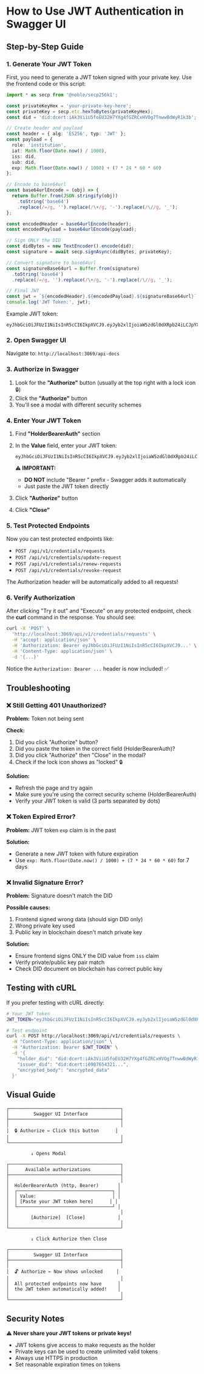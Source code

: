 # How to Use JWT Authentication in Swagger UI

## Step-by-Step Guide

### 1. **Generate Your JWT Token**

First, you need to generate a JWT token signed with your private key. Use the frontend code or this script:

```typescript
import * as secp from '@noble/secp256k1';

const privateKeyHex = 'your-private-key-here';
const privateKey = secp.etc.hexToBytes(privateKeyHex);
const did = 'did:dcert:iAk3ViiU5foEU32H7YXg4fGZRCxHVOg7TnwwBdWyR1k3b';

// Create header and payload
const header = { alg: 'ES256', typ: 'JWT' };
const payload = {
  role: 'institution',
  iat: Math.floor(Date.now() / 1000),
  iss: did,
  sub: did,
  exp: Math.floor(Date.now() / 1000) + (7 * 24 * 60 * 60)
};

// Encode to base64url
const base64urlEncode = (obj) => {
  return Buffer.from(JSON.stringify(obj))
    .toString('base64')
    .replace(/=/g, '').replace(/\+/g, '-').replace(/\//g, '_');
};

const encodedHeader = base64urlEncode(header);
const encodedPayload = base64urlEncode(payload);

// Sign ONLY the DID
const didBytes = new TextEncoder().encode(did);
const signature = await secp.signAsync(didBytes, privateKey);

// Convert signature to base64url
const signatureBase64url = Buffer.from(signature)
  .toString('base64')
  .replace(/=/g, '').replace(/\+/g, '-').replace(/\//g, '_');

// Final JWT
const jwt = `${encodedHeader}.${encodedPayload}.${signatureBase64url}`;
console.log('JWT Token:', jwt);
```

Example JWT token:
```
eyJhbGciOiJFUzI1NiIsInR5cCI6IkpXVCJ9.eyJyb2xlIjoiaW5zdGl0dXRpb24iLCJpYXQiOjE3NjE3MDQxODAsImlzcyI6ImRpZDpkY2VydDppQWszVmlpVTVmb0VVMzJIN1lYZzRmR1pSQ3hIVk9nN1Rud3dCZFd5UjFrM2IiLCJzdWIiOiJkaWQ6ZGNlcnQ6aUFrM1ZpaVU1Zm9FVTMySDdZWGc0ZkdaUkN4SFZPZzdUbnd3QmRXeVIxazNiIiwiZXhwIjoxNzYyMzA4OTgwfQ.BhE7POwzdVYUFPa40acI4pxoL72qz63RckcFrV70oBXi4VrAE3DBvtA6X8s7Gc1q97hJ8fPqXhFqHRUV5sv4Ww
```

### 2. **Open Swagger UI**

Navigate to: `http://localhost:3069/api-docs`

### 3. **Authorize in Swagger**

1. Look for the **"Authorize"** button (usually at the top right with a lock icon 🔒)
2. Click the **"Authorize"** button
3. You'll see a modal with different security schemes

### 4. **Enter Your JWT Token**

1. Find **"HolderBearerAuth"** section
2. In the **Value** field, enter your JWT token:
   ```
   eyJhbGciOiJFUzI1NiIsInR5cCI6IkpXVCJ9.eyJyb2xlIjoiaW5zdGl0dXRpb24iLCJpYXQiOjE3NjE3MDQxODAsImlzcyI6ImRpZDpkY2VydDppQWszVmlpVTVmb0VVMzJIN1lYZzRmR1pSQ3hIVk9nN1Rud3dCZFd5UjFrM2IiLCJzdWIiOiJkaWQ6ZGNlcnQ6aUFrM1ZpaVU1Zm9FVTMySDdZWGc0ZkdaUkN4SFZPZzdUbnd3QmRXeVIxazNiIiwiZXhwIjoxNzYyMzA4OTgwfQ.BhE7POwzdVYUFPa40acI4pxoL72qz63RckcFrV70oBXi4VrAE3DBvtA6X8s7Gc1q97hJ8fPqXhFqHRUV5sv4Ww
   ```
   
   **⚠️ IMPORTANT:** 
   - **DO NOT** include "Bearer " prefix - Swagger adds it automatically
   - Just paste the JWT token directly

3. Click **"Authorize"** button
4. Click **"Close"**

### 5. **Test Protected Endpoints**

Now you can test protected endpoints like:

- `POST /api/v1/credentials/requests`
- `POST /api/v1/credentials/update-request`
- `POST /api/v1/credentials/renew-requests`
- `POST /api/v1/credentials/revoke-request`

The Authorization header will be automatically added to all requests!

### 6. **Verify Authorization**

After clicking "Try it out" and "Execute" on any protected endpoint, check the **curl** command in the response. You should see:

```bash
curl -X 'POST' \
  'http://localhost:3069/api/v1/credentials/requests' \
  -H 'accept: application/json' \
  -H 'Authorization: Bearer eyJhbGciOiJFUzI1NiIsInR5cCI6IkpXVCJ9...' \
  -H 'Content-Type: application/json' \
  -d '{...}'
```

Notice the `Authorization: Bearer ...` header is now included! ✅

## Troubleshooting

### ❌ Still Getting 401 Unauthorized?

**Problem:** Token not being sent

**Check:**
1. Did you click "Authorize" button?
2. Did you paste the token in the correct field (HolderBearerAuth)?
3. Did you click "Authorize" then "Close" in the modal?
4. Check if the lock icon shows as "locked" 🔒

**Solution:**
- Refresh the page and try again
- Make sure you're using the correct security scheme (HolderBearerAuth)
- Verify your JWT token is valid (3 parts separated by dots)

### ❌ Token Expired Error?

**Problem:** JWT token `exp` claim is in the past

**Solution:**
- Generate a new JWT token with future expiration
- Use `exp: Math.floor(Date.now() / 1000) + (7 * 24 * 60 * 60)` for 7 days

### ❌ Invalid Signature Error?

**Problem:** Signature doesn't match the DID

**Possible causes:**
1. Frontend signed wrong data (should sign DID only)
2. Wrong private key used
3. Public key in blockchain doesn't match private key

**Solution:**
- Ensure frontend signs ONLY the DID value from `iss` claim
- Verify private/public key pair match
- Check DID document on blockchain has correct public key

## Testing with cURL

If you prefer testing with cURL directly:

```bash
# Your JWT token
JWT_TOKEN="eyJhbGciOiJFUzI1NiIsInR5cCI6IkpXVCJ9.eyJyb2xlIjoiaW5zdGl0dXRpb24iLCJpYXQiOjE3NjE3MDQxODAsImlzcyI6ImRpZDpkY2VydDppQWszVmlpVTVmb0VVMzJIN1lYZzRmR1pSQ3hIVk9nN1Rud3dCZFd5UjFrM2IiLCJzdWIiOiJkaWQ6ZGNlcnQ6aUFrM1ZpaVU1Zm9FVTMySDdZWGc0ZkdaUkN4SFZPZzdUbnd3QmRXeVIxazNiIiwiZXhwIjoxNzYyMzA4OTgwfQ.BhE7POwzdVYUFPa40acI4pxoL72qz63RckcFrV70oBXi4VrAE3DBvtA6X8s7Gc1q97hJ8fPqXhFqHRUV5sv4Ww"

# Test endpoint
curl -X POST http://localhost:3069/api/v1/credentials/requests \
  -H "Content-Type: application/json" \
  -H "Authorization: Bearer $JWT_TOKEN" \
  -d '{
    "holder_did": "did:dcert:iAk3ViiU5foEU32H7YXg4fGZRCxHVOg7TnwwBdWyR1k3b",
    "issuer_did": "did:dcert:i0987654321...",
    "encrypted_body": "encrypted_data"
  }'
```

## Visual Guide

```
┌─────────────────────────────────────────┐
│         Swagger UI Interface            │
├─────────────────────────────────────────┤
│                                         │
│  🔒 Authorize ← Click this button      │
│                                         │
└─────────────────────────────────────────┘

         ↓ Opens Modal

┌─────────────────────────────────────────┐
│      Available authorizations           │
├─────────────────────────────────────────┤
│                                         │
│  HolderBearerAuth (http, Bearer)       │
│  ┌───────────────────────────────────┐ │
│  │ Value:                            │ │
│  │ [Paste your JWT token here]      │ │
│  └───────────────────────────────────┘ │
│                                         │
│        [Authorize]  [Close]            │
│                                         │
└─────────────────────────────────────────┘

         ↓ Click Authorize then Close

┌─────────────────────────────────────────┐
│         Swagger UI Interface            │
├─────────────────────────────────────────┤
│                                         │
│  🔓 Authorize ← Now shows unlocked     │
│                                         │
│  All protected endpoints now have      │
│  the JWT token automatically added!    │
│                                         │
└─────────────────────────────────────────┘
```

## Security Notes

⚠️ **Never share your JWT tokens or private keys!**
- JWT tokens give access to make requests as the holder
- Private keys can be used to create unlimited valid tokens
- Always use HTTPS in production
- Set reasonable expiration times on tokens
